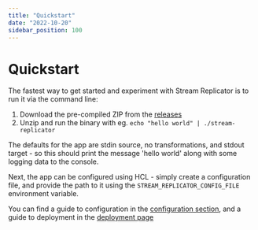 ```yaml
---
title: "Quickstart"
date: "2022-10-20"
sidebar_position: 100
---
```


# Quickstart

The fastest way to get started and experiment with Stream Replicator is to run it via the command line:

1. Download the pre-compiled ZIP from the [releases](https://github.com/snowplow-devops/stream-replicator/releases/)
2. Unzip and run the binary with eg. `echo "hello world" | ./stream-replicator`

The defaults for the app are stdin source, no transformations, and stdout target - so this should print the message 'hello world' along with some logging data to the console.

Next, the app can be configured using HCL - simply create a configuration file, and provide the path to it using the `STREAM_REPLICATOR_CONFIG_FILE` environment variable. 

You can find a guide to configuration in the [configuration section](/docs/pipeline-components-and-applications/snowbridge/configuration/index.md), and a guide to deployment in the [deployment page](./distribution-and-deployment.md)
